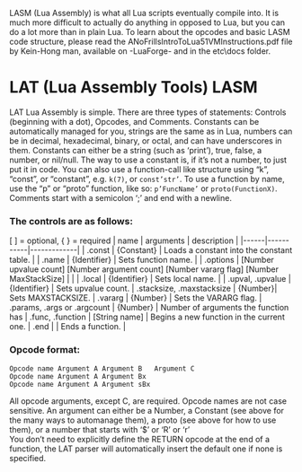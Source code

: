 LASM (Lua Assembly) is what all Lua scripts eventually compile into. It is much more difficult to
actually do anything in opposed to Lua, but you can do a lot more than in plain Lua. To learn
about the opcodes and basic LASM code structure, please read the
ANoFrillsIntroToLua51VMInstructions.pdf file by Kein-Hong man, available on -LuaForge- and in
the etc\docs folder.
# LAT (Lua Assembly Tools) LASM
LAT Lua Assembly is simple. There are three types of statements: Controls (beginning with a
dot), Opcodes, and Comments. Constants can be automatically managed for you, strings are the
same as in Lua, numbers can be in decimal, hexadecimal, binary, or octal, and can have
underscores in them.
Constants can either be a string (such as ‘print’), true, false, a number, or nil/null. The way to
use a constant is, if it’s not a number, to just put it in code. You can also use a function-call like
structure using “k”, “const”, or “constant”, e.g. `k(7)`, or `const’str’`. To use a function by name,
use the “p” or “proto” function, like so: `p’FuncName’` or `proto(FunctionX)`.
Comments start with a semicolon ‘;’ and end with a newline.
### The controls are as follows:
[ ] = optional, { } = required
| name | arguments | description |
|------|-----------|-------------|
| .const | {Constant} | Loads a constant into the constant table. |
| .name | {Identifier} | Sets function name. |
| .options | [Number upvalue count] [Number argument count] [Number vararg flag] [Number MaxStackSize] | |
| .local | {Identifier} | Sets local name. |
| .upval, .upvalue | {Identifier} | Sets upvalue count. |
.stacksize, .maxstacksize | {Number}| Sets MAXSTACKSIZE. |
.vararg | {Number} | Sets the VARARG flag. |
.params, .args or .argcount | {Number} | Number of arguments the function has |
.func, .function | [String name] | Begins a new function in the current one. |
.end | | Ends a function. |
### Opcode format:
```
Opcode name Argument A Argument B   Argument C
Opcode name Argument A Argument Bx
Opcode name Argument A Argument sBx
```
All opcode arguments, except C, are required.
Opcode names are not case sensitive. An argument can either be a Number, a Constant (see
above for the many ways to automanage them), a proto (see above for how to use them), or a
number that starts with ‘$’ or ‘R’ or ‘r’<br>
You don’t need to explicitly define the RETURN opcode at the end of a function, the LAT parser
will automatically insert the default one if none is specified.
